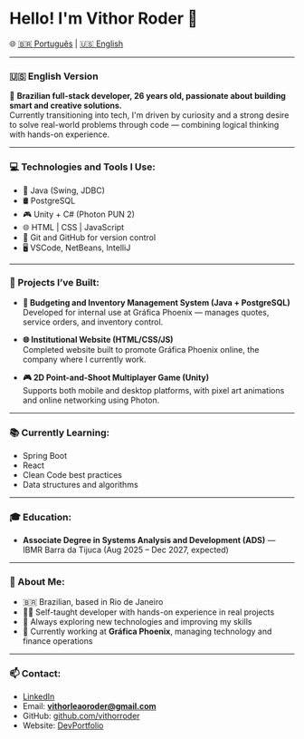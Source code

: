 # Hello! I'm Vithor Roder 👋

🌐 [🇧🇷 Português](./README.pt.md) | [🇺🇸 English](./README.md)

---

### 🇺🇸 English Version

🎯 **Brazilian full-stack developer, 26 years old, passionate about building smart and creative solutions.**  
Currently transitioning into tech, I'm driven by curiosity and a strong desire to solve real-world problems through code — combining logical thinking with hands-on experience.

---

### 💻 Technologies and Tools I Use:

- 🧠 Java (Swing, JDBC)  
- 🛢️ PostgreSQL  
- 🎮 Unity + C# (Photon PUN 2)  
- 🌐 HTML | CSS | JavaScript  
- 🧰 Git and GitHub for version control  
- 🖥️ VSCode, NetBeans, IntelliJ  

---

### 📌 Projects I’ve Built:

- **🔧 Budgeting and Inventory Management System (Java + PostgreSQL)**  
  Developed for internal use at Gráfica Phoenix — manages quotes, service orders, and inventory control.

- **🌐 Institutional Website (HTML/CSS/JS)**  
  Completed website built to promote Gráfica Phoenix online, the company where I currently work.

- **🎮 2D Point-and-Shoot Multiplayer Game (Unity)**  
  Supports both mobile and desktop platforms, with pixel art animations and online networking using Photon.

---

### 📚 Currently Learning:

- Spring Boot  
- React  
- Clean Code best practices  
- Data structures and algorithms  

---

### 🎓 Education:

- **Associate Degree in Systems Analysis and Development (ADS)** — IBMR Barra da Tijuca (Aug 2025 – Dec 2027, expected)  

---

### 📍 About Me:

- 🇧🇷 Brazilian, based in Rio de Janeiro  
- 👨‍💻 Self-taught developer with hands-on experience in real projects  
- 🧩 Always exploring new technologies and improving my skills  
- 🧾 Currently working at **Gráfica Phoenix**, managing technology and finance operations  

---

### 📫 Contact:

- [LinkedIn](https://www.linkedin.com/in/vithor-roder-1700a217a/)  
- Email: **vithorleaoroder@gmail.com**  
- GitHub: [github.com/vithorroder](https://github.com/VithorRoder)  
- Website: [DevPortfolio](https://vithoroderdev.vercel.app/)  

